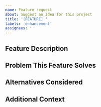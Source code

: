 ```yaml
---
name: Feature request
about: Suggest an idea for this project
title: '[FEATURE] '
labels: 'enhancement'
assignees: ''
---
```


## Feature Description
<!-- A clear and concise description of what you want to happen -->

## Problem This Feature Solves
<!-- Describe the problem or limitation you're experiencing that this feature would address -->

## Alternatives Considered
<!-- Describe any alternative solutions or features you've considered -->

## Additional Context
<!-- Add any other context, screenshots, or examples about the feature request here --> 